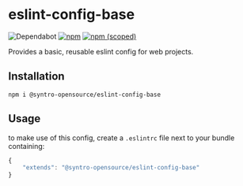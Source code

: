 # eslint-config-base

![Dependabot](https://img.shields.io/badge/dependabot-active-brightgreen?logo=dependabot)
[![npm](https://img.shields.io/npm/dt/@syntro-opensource/eslint-config-base)](https://www.npmjs.com/package/@syntro-opensource/eslint-config-base)
[![npm (scoped)](https://img.shields.io/npm/v/@syntro-opensource/eslint-config-base)](https://www.npmjs.com/package/@syntro-opensource/eslint-config-base)

Provides a basic, reusable eslint config for web projects.

## Installation

```
npm i @syntro-opensource/eslint-config-base
```

## Usage

to make use of this config, create a `.eslintrc` file next to your
bundle containing:
```js
{
    "extends": "@syntro-opensource/eslint-config-base"
}
```
